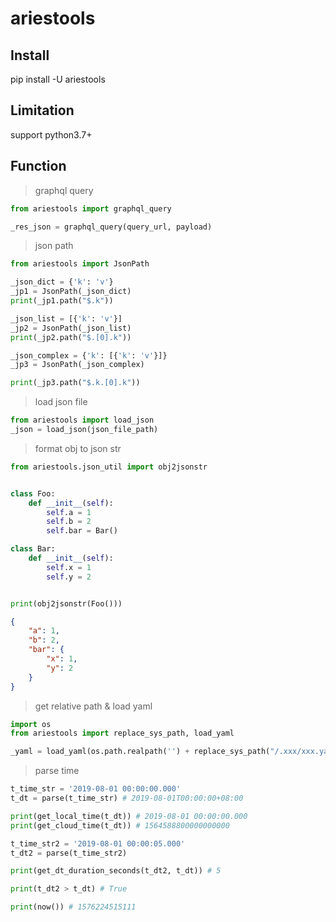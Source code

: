 # ariestools

## Install
pip install -U ariestools

## Limitation
support python3.7+

## Function

> graphql query
```python
from ariestools import graphql_query

_res_json = graphql_query(query_url, payload)
```

> json path
```python
from ariestools import JsonPath

_json_dict = {'k': 'v'}
_jp1 = JsonPath(_json_dict)
print(_jp1.path("$.k"))

_json_list = [{'k': 'v'}]
_jp2 = JsonPath(_json_list)
print(_jp2.path("$.[0].k"))

_json_complex = {'k': [{'k': 'v'}]}
_jp3 = JsonPath(_json_complex)

print(_jp3.path("$.k.[0].k"))
```

> load json file
```python
from ariestools import load_json
_json = load_json(json_file_path)
```

> format obj to json str
```python
from ariestools.json_util import obj2jsonstr


class Foo:
    def __init__(self):
        self.a = 1
        self.b = 2
        self.bar = Bar()

class Bar:
    def __init__(self):
        self.x = 1
        self.y = 2


print(obj2jsonstr(Foo()))
```
``` json
{
    "a": 1,
    "b": 2,
    "bar": {
        "x": 1,
        "y": 2
    }
}
```

> get relative path & load yaml
```python
import os
from ariestools import replace_sys_path, load_yaml

_yaml = load_yaml(os.path.realpath('') + replace_sys_path("/.xxx/xxx.yaml"))
```

> parse time
```python
t_time_str = '2019-08-01 00:00:00.000'
t_dt = parse(t_time_str) # 2019-08-01T00:00:00+08:00

print(get_local_time(t_dt)) # 2019-08-01 00:00:00.000
print(get_cloud_time(t_dt)) # 1564588800000000000

t_time_str2 = '2019-08-01 00:00:05.000'
t_dt2 = parse(t_time_str2)

print(get_dt_duration_seconds(t_dt2, t_dt)) # 5

print(t_dt2 > t_dt) # True

print(now()) # 1576224515111
```